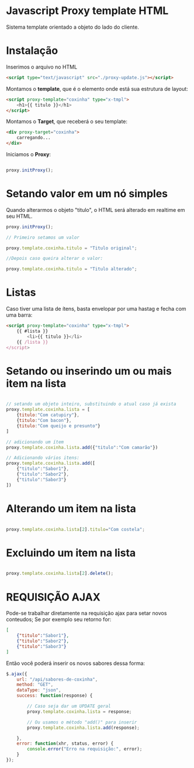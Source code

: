 
# Javascript Proxy template HTML
Sistema template orientado a objeto do lado do cliente.

# Instalação
Inserimos o arquivo no HTML 
```html
<script type="text/javascript" src="./proxy-update.js"></script>
```

Montamos o **template**, que é o elemento onde está sua estrutura de layout:

```html
<script proxy-template="coxinha" type="x-tmpl">
	<h1>{{ titulo }}</h1>
</script>
```

Montamos o **Target**, que receberá o seu template:
```html
<div proxy-target="coxinha">
	carregando...
</div>
```

Iniciamos o **Proxy**:
```javascript

proxy.initProxy();

```
# Setando valor em um nó simples
Quando alterarmos o objeto "titulo", o HTML será alterado em realtime em seu HTML.
```javascript
proxy.initProxy();

// Primeiro setamos um valor

proxy.template.coxinha.titulo = "Titulo original";

//Depois caso queira alterar o valor:

proxy.template.coxinha.titulo = "Titulo alterado";

```

# Listas
Caso tiver uma lista de ítens, basta envelopar por uma hastag e fecha com uma barra:
```html
<script proxy-template="coxinha" type="x-tmpl">
	{{ #lista }}
		<li>{{ titulo }}</li>
	{{ /lista }}
</script>
```

# Setando ou inserindo um ou mais item na lista
```javascript

// setando um objeto inteiro, substituindo o atual caso já exista
proxy.template.coxinha.lista = [
	{titulo:"Com catupiry"},
	{titulo:"Com bacon"},
	{titulo:"Com queijo e presunto"}
]

// adicionando um ítem
proxy.template.coxinha.lista.add({"titulo":"Com camarão"})

// Adicionando vários itens:
proxy.template.coxinha.lista.add([
	{"titulo":"Sabor1"},
	{"titulo":"Sabor2"},
	{"titulo":"Sabor3"}
])

```
# Alterando um item na lista
```javascript

proxy.template.coxinha.lista[2].titulo="Com costela";

```

# Excluindo um item na lista
```javascript

proxy.template.coxinha.lista[2].delete();

```


# REQUISIÇÃO AJAX
Pode-se trabalhar diretamente na requisição ajax para setar novos conteudos;
Se por exemplo seu retorno for:
```json
[
	{"titulo":"Sabor1"},
	{"titulo":"Sabor2"},
	{"titulo":"Sabor3"}
]
```
Então você poderá inserir os novos sabores dessa forma:
```javascript
$.ajax({
	url: "/api/sabores-de-coxinha",
	method: "GET",
	dataType: "json",
	success: function(response) {

		// Caso seja dar um UPDATE geral
		proxy.template.coxinha.lista = response;

		// Ou usamos o método "add()" para inserir
		proxy.template.coxinha.lista.add(response);

	},
	error: function(xhr, status, error) {
		console.error("Erro na requisição:", error);
	}
});
```